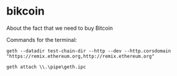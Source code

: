 # bikcoin
About the fact that we need to buy Bitcoin

Commands for the terminal:

`geth --datadir test-chain-dir --http --dev --http.corsdomain "https://remix.ethereum.org,http://remix.ethereum.org"`

`geth attach \\.\pipe\geth.ipc`
